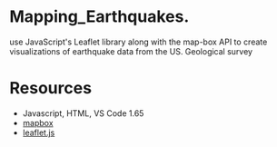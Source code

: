 # Mapping_Earthquakes.
use JavaScript's Leaflet library along with the map-box API to create visualizations of earthquake data from the US. Geological survey

# Resources

- Javascript, HTML, VS Code 1.65
- [mapbox](https://www.mapbox.com/)
- [leaflet.js](https://leafletjs.com/)
